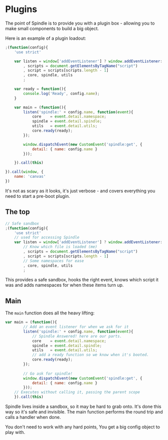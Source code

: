 # Plugins

The point of Spindle is to provide you with a plugin box - allowing you to make small components to build a big object.

Here is an example of a plugin loadout:

```javascript
;(function(config){
    'use strict'

    var listen = window['addEventListener'] ? window.addEventListener: window.attachEvent
        , scripts = document.getElementsByTagName("script")
        , script = scripts[scripts.length - 1]
        , core, spindle, utils
        ;

    var ready = function(){
        console.log('Ready', config.name);
    }

    var main = (function(){
        listen('spindle:' + config.name, function(event){
            core    = event.detail.namespace;
            spindle = event.detail.spindle;
            utils   = event.detail.utils;
            core.ready(ready);
        });

        window.dispatchEvent(new CustomEvent('spindle:get', {
            detail: { name: config.name }
        }));

    }).call(this)

}).call(window, {
    name: 'canvas'
})
```

It's not as scary as it looks, it's just verbose - and covers everything you need to start a pre-boot plugin.

## The top

```javascript
// Safe sandbox
;(function(config){
    'use strict'
    // used for accessing Spindle
    var listen = window['addEventListener'] ? window.addEventListener: window.attachEvent
        // Know which file is loaded (me)
        , scripts = document.getElementsByTagName("script")
        , script = scripts[scripts.length - 1]
        // Some namespaces for ease
        , core, spindle, utils
        ;
```

This provides a safe sandbox, hooks the right event, knows which script it was and adds namespaces for when these items turn up.

## Main

The `main` function does all the heavy lifting:

```javascript
var main = (function(){
        // Add an event listener for when we ask for it
        listen('spindle:' + config.name, function(event){
            // Spindle Answered! here are our parts.
            core    = event.detail.namespace;
            spindle = event.detail.spindle;
            utils   = event.detail.utils;
            // add a ready function so we know when it's booted.
            core.ready(ready);
        });
    
        // Go ask for spindle!
        window.dispatchEvent(new CustomEvent('spindle:get', {
            detail: { name: config.name }
        }));
    // Executes without calling it, passing the parent scope
    }).call(this)
```

Spindle lives inside a sandbox, so it may be hard to grab onto. It's done this way so it's safe and invisible. The main function performs the round trip and calls a handler when done.

You don't need to work with any hard points, You get a big config object to play with.
